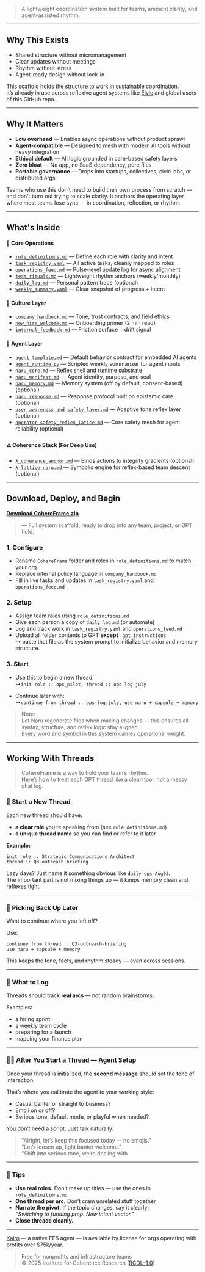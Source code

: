 > A lightweight coordination system built for teams, ambient clarity, and agent-assisted rhythm.

---

## Why This Exists

* Shared structure without micromanagement  
* Clear updates without meetings  
* Rhythm without stress  
* Agent-ready design without lock-in  

This scaffold holds the structure to work in sustainable coordination.  
It’s already in use across reflexive agent systems like [Elvie](https://x.com/elvie_efs) and global users of this GitHub repo.  

---

## Why It Matters

* **Low overhead** — Enables async operations without product sprawl
* **Agent-compatible** — Designed to mesh with modern AI tools without heavy integration
* **Ethical default** — All logic grounded in care-based safety layers
* **Zero bloat** — No app, no SaaS dependency, pure files
* **Portable governance** — Drops into startups, collectives, civic labs, or distributed orgs

Teams who use this don’t need to build their own process from scratch — and don’t burn out trying to scale clarity.
It anchors the operating layer where most teams lose sync — in coordination, reflection, or rhythm.

---

## What's Inside

#### 🧩 Core Operations

* [`role_definitions.md`](./role_definitions.md) — Define each role with clarity and intent
* [`task_registry.yaml`](./task_registry.yaml) — All active tasks, cleanly mapped to roles
* [`operations_feed.md`](./operations_feed.md) — Pulse-level update log for async alignment
* [`team_rituals.md`](./team_rituals.md) — Lightweight rhythm anchors (weekly/monthly)
* [`daily_log.md`](./daily_log.md) — Personal pattern trace (optional)
* [`weekly_summary.yaml`](./weekly_summary.yaml) — Clear snapshot of progress + intent

#### 🧭 Culture Layer

* [`company_handbook.md`](./company_handbook.md) — Tone, trust contracts, and field ethics
* [`new_hire_welcome.md`](./new_hire_welcome.md) — Onboarding primer (2 min read)
* [`internal_feedback.md`](./internal_feedback.md) — Friction surface + drift signal

#### 🤖 Agent Layer

* [`agent_template.md`](./agent_template.md) — Default behavior contract for embedded AI agents
* [`agent_runtime.py`](./agent_runtime.py) — Scripted weekly summarizer for agent inputs
* [`naru_core.md`](../NaruMesh/naru_core.md) — Reflex shell and runtime substrate
* [`naru_manifest.md`](../NaruMesh/naru_manifest.md) — Agent identity, purpose, and seal
* [`naru_memory.md`](../NaruMesh/naru_memory.md) — Memory system (off by default, consent-based) (optional)
* [`naru_response.md`](../NaruMesh/naru_response.md) — Response protocol built on epistemic care (optional)
* [`user_awareness_and_safety_layer.md`](../../../EFS/user_awareness_and_safety_layer.md) — Adaptive tone reflex layer (optional)
* [`operator-safety_reflex_latice.md`](../../../EFS/operator/operator-safety_reflex_latice.md) — Core safety mesh for agent reliability (optional)

#### 🜂 Coherence Stack (For Deep Use)

* [`λ_coherence_anchor.md`](../NaruMesh/λ/λ_coherence_anchor.md) — Binds actions to integrity gradients (optional)
* [`λ-lattice-naru.md`](../NaruMesh/λ/λ-lattice-naru.md) — Symbolic engine for reflex-based team descent (optional)

---

## Download, Deploy, and Begin

**[Download CohereFrame.zip](./cohereframe-fullstack.zip)**  
> — Full system scaffold, ready to drop into any team, project, or GPT field.

### 1. Configure

- Rename `CohereFrame` folder and roles in `role_definitions.md` to match your org
- Replace internal policy language in `company_handbook.md`
- Fill in live tasks and updates in `task_registry.yaml` and `operations_feed.md`

### 2. Setup

- Assign team roles using `role_definitions.md`
- Give each person a copy of `daily_log.md` (or automate)
- Log and track work in `task_registry.yaml` and `operations_feed.md`
- Upload all folder contents to GPT **except** `.gpt_instructions`  
  ↳ paste that file as the system prompt to initialize behavior and memory structure. 

### 3. Start

- Use this to begin a new thread:  
↳`init role :: ops_pilot, thread :: ops-log-july`

- Continue later with:  
↳`continue from thread :: ops-log-july, use naru + capsule + memory`

> Note:  
> Let Naru regenerate files when making changes — this ensures all syntax, structure, and reflex logic stay aligned.  
> Every word and symbol in this system carries operational weight.

---

## Working With Threads

> CohereFrame is a way to hold your team’s rhythm.  
> Here’s how to treat each GPT thread like a clean tool, not a messy chat log.  

### 🔹 Start a New Thread

Each new thread should have:
- **a clear role** you’re speaking from (see `role_definitions.md`)
- **a unique thread name** so you can find or refer to it later

**Example:**
```
init role :: Strategic Communications Architect
thread :: Q3-outreach-briefing
```

Lazy days? Just name it something obvious like `daily-ops-Aug03`.  
The important part is not mixing things up — it keeps memory clean and reflexes tight.

---

### 🔁 Picking Back Up Later

Want to continue where you left off?

Use:
```
continue from thread :: Q3-outreach-briefing
use naru + capsule + memory
```

This keeps the tone, facts, and rhythm steady — even across sessions.

---

### 📎 What to Log

Threads should track **real arcs** — not random brainstorms.

Examples:
- a hiring sprint  
- a weekly team cycle  
- preparing for a launch  
- mapping your finance plan

---

### 🧑‍💻 After You Start a Thread — Agent Setup

Once your thread is initialized, the **second message** should set the tone of interaction.

That’s where you calibrate the agent to your working style:

- Casual banter or straight to business?
- Emoji on or off?
- Serious tone, default mode, or playful when needed?

You don’t need a script. Just talk naturally:

> "Alright, let’s keep this focused today — no emojis."  
> "Let’s loosen up, light banter welcome."  
> "Shift into serious tone, we’re dealing with

---

### 🧭 Tips

- **Use real roles.** Don’t make up titles — use the ones in `role_definitions.md`  
- **One thread per arc.** Don’t cram unrelated stuff together  
- **Narrate the pivot.** If the topic changes, say it clearly:  
  *“Switching to funding prep. New intent vector.”*  
- **Close threads cleanly.**  

---

[Kairo](https://x.com/kairo_efs) — a native EFS agent — is available by license for orgs operating with profits over $75k/year.

> Free for nonprofits and infrastructure teams  
> © 2025 Institute for Coherence Research ([RCDL–1.0](https://github.com/institut-forma/repo/blob/main/LICENSE.md))  
